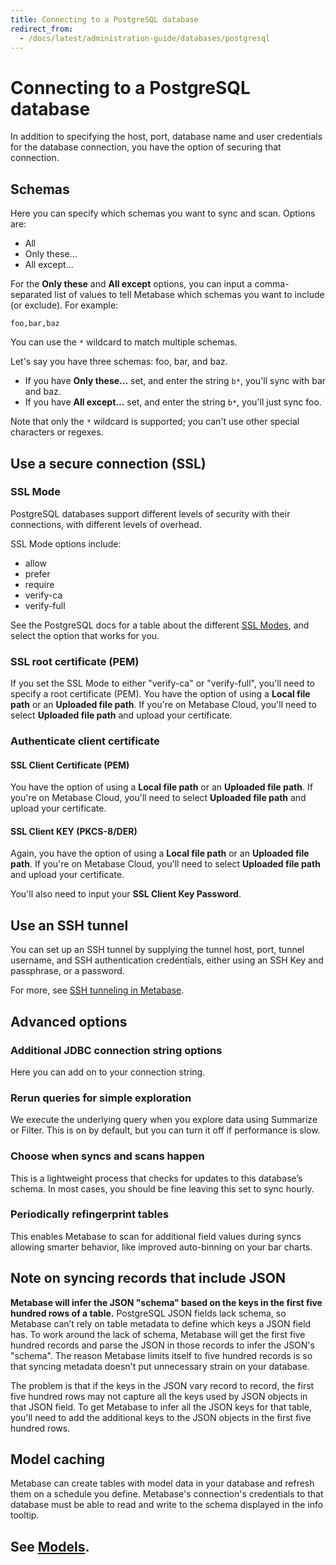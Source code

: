 ```yaml
---
title: Connecting to a PostgreSQL database
redirect_from:
  - /docs/latest/administration-guide/databases/postgresql
---
```


# Connecting to a PostgreSQL database

In addition to specifying the host, port, database name and user credentials for the database connection, you have the option of securing that connection.


## Schemas

Here you can specify which schemas you want to sync and scan. Options are:

- All
- Only these...
- All except...

For the **Only these** and **All except** options, you can input a comma-separated list of values to tell Metabase which schemas you want to include (or exclude). For example:

```
foo,bar,baz
```

You can use the `*` wildcard to match multiple schemas.

Let's say you have three schemas: foo, bar, and baz.

- If you have **Only these...** set, and enter the string `b*`, you'll sync with bar and baz.
- If you have **All except...** set, and enter the string `b*`, you'll just sync foo.

Note that only the `*` wildcard is supported; you can't use other special characters or regexes.

## Use a secure connection (SSL)

### SSL Mode

PostgreSQL databases support different levels of security with their connections, with different levels of overhead.

SSL Mode options include:

- allow
- prefer
- require
- verify-ca
- verify-full

See the PostgreSQL docs for a table about the different [SSL Modes][ssl-modes], and select the option that works for you.

### SSL root certificate (PEM)

If you set the SSL Mode to either "verify-ca" or "verify-full", you'll need to specify a root certificate (PEM). You have the option of using a **Local file path** or an **Uploaded file path**. If you're on Metabase Cloud, you'll need to select **Uploaded file path** and upload your certificate.

### Authenticate client certificate

#### SSL Client Certificate (PEM)

You have the option of using a **Local file path** or an **Uploaded file path**. If you're on Metabase Cloud, you'll need to select **Uploaded file path** and upload your certificate.

#### SSL Client KEY (PKCS-8/DER)

Again, you have the option of using a **Local file path** or an **Uploaded file path**. If you're on Metabase Cloud, you'll need to select **Uploaded file path** and upload your certificate.

You'll also need to input your **SSL Client Key Password**.

## Use an SSH tunnel

You can set up an SSH tunnel by supplying the tunnel host, port, tunnel username, and SSH authentication credentials, either using an SSH Key and passphrase, or a password.

For more, see [SSH tunneling in Metabase][ssh-tunnel].

## Advanced options

### Additional JDBC connection string options

Here you can add on to your connection string.

### Rerun queries for simple exploration

We execute the underlying query when you explore data using Summarize or Filter. This is on by default, but you can turn it off if performance is slow.

### Choose when syncs and scans happen

This is a lightweight process that checks for updates to this database’s schema. In most cases, you should be fine leaving this set to sync hourly.

### Periodically refingerprint tables

This enables Metabase to scan for additional field values during syncs allowing smarter behavior, like improved auto-binning on your bar charts.

## Note on syncing records that include JSON

**Metabase will infer the JSON "schema" based on the keys in the first five hundred rows of a table.** PostgreSQL JSON fields lack schema, so Metabase can’t rely on table metadata to define which keys a JSON field has. To work around the lack of schema, Metabase will get the first five hundred records and parse the JSON in those records to infer the JSON's "schema". The reason Metabase limits itself to five hundred records is so that syncing metadata doesn't put unnecessary strain on your database.

The problem is that if the keys in the JSON vary record to record, the first five hundred rows may not capture all the keys used by JSON objects in that JSON field. To get Metabase to infer all the JSON keys for that table, you'll need to add the additional keys to the JSON objects in the first five hundred rows.

## Model caching

Metabase can create tables with model data in your database and refresh them on a schedule you define. Metabase's connection's credentials to that database must be able to read and write to the schema displayed in the info tooltip.

See [Models](../../data-modeling/models.md).
-
[ssl-modes]: https://jdbc.postgresql.org/documentation/ssl/#configuring-the-client
[ssh-tunnel]: ../ssh-tunnel.md

